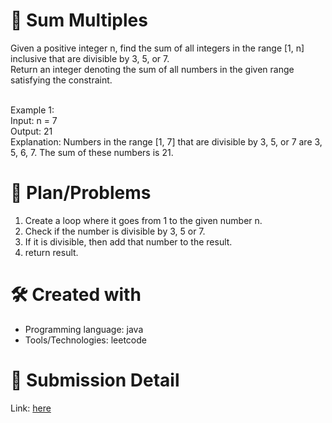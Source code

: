 
# 💼 Sum Multiples<a name="about-project"></a>
Given a positive integer n, find the sum of all integers in the range [1, n] inclusive that are divisible by 3, 5, or 7.
<br>
Return an integer denoting the sum of all numbers in the given range satisfying the constraint.
<br><br>

Example 1:
<br>
Input: n = 7<br>
Output: 21<br>
Explanation: Numbers in the range [1, 7] that are divisible by 3, 5, or 7 are 3, 5, 6, 7. The sum of these numbers is 21.

# 📜 Plan/Problems
1. Create a loop where it goes from 1 to the given number n.
2. Check if the number is divisible by 3, 5 or 7.
3. If it is divisible, then add that number to the result.
4. return result.

# 🛠 Created with
- Programming language: java
- Tools/Technologies: leetcode

# 💎 Submission Detail
Link: [here](https://leetcode.com/submissions/detail/1130300821/)
